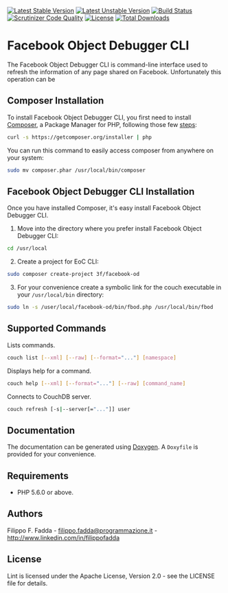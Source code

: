 [![Latest Stable Version](https://poser.pugx.org/3f/facebook-od/v/stable.png)](https://packagist.org/packages/3f/facebook-od)
[![Latest Unstable Version](https://poser.pugx.org/3f/facebook-od/v/unstable.png)](https://packagist.org/packages/3f/facebook-od)
[![Build Status](https://scrutinizer-ci.com/g/dedalozzo/facebook-od/badges/build.png?b=master)](https://scrutinizer-ci.com/g/dedalozzo/facebook-od/build-status/master)
[![Scrutinizer Code Quality](https://scrutinizer-ci.com/g/dedalozzo/facebook-od/badges/quality-score.png?b=master)](https://scrutinizer-ci.com/g/dedalozzo/facebook-od/?branch=master)
[![License](https://poser.pugx.org/3f/facebook-od/license.svg)](https://packagist.org/packages/3f/facebook-od)
[![Total Downloads](https://poser.pugx.org/3f/facebook-od/downloads.png)](https://packagist.org/packages/3f/facebook-od)


Facebook Object Debugger CLI
============================
The Facebook Object Debugger CLI is command-line interface used to refresh the information of any page shared on 
Facebook. Unfortunately this operation can be 


Composer Installation
---------------------

To install Facebook Object Debugger CLI, you first need to install [Composer](http://getcomposer.org/), a Package Manager 
for PHP, following those few [steps](http://getcomposer.org/doc/00-intro.md#installation-nix):

```sh
curl -s https://getcomposer.org/installer | php
```

You can run this command to easily access composer from anywhere on your system:

```sh
sudo mv composer.phar /usr/local/bin/composer
```


Facebook Object Debugger CLI Installation
-----------------------------------------
Once you have installed Composer, it's easy install Facebook Object Debugger CLI.

1.  Move into the directory where you prefer install Facebook Object Debugger CLI:
  ``` sh
  cd /usr/local
  ```

2.  Create a project for EoC CLI:
  ``` sh
  sudo composer create-project 3f/facebook-od
  ```
  
3.  For your convenience create a symbolic link for the couch executable in your `/usr/local/bin` directory:
  ``` sh
  sudo ln -s /user/local/facebook-od/bin/fbod.php /usr/local/bin/fbod
  ```


Supported Commands
------------------
Lists commands. 
``` sh
couch list [--xml] [--raw] [--format="..."] [namespace]
```

Displays help for a command. 
``` sh
couch help [--xml] [--format="..."] [--raw] [command_name]
```

Connects to CouchDB server. 
``` sh
couch refresh [-s|--server[="..."]] user
```


Documentation
-------------
The documentation can be generated using [Doxygen](http://doxygen.org). A `Doxyfile` is provided for your convenience.


Requirements
------------
- PHP 5.6.0 or above.


Authors
-------
Filippo F. Fadda - <filippo.fadda@programmazione.it> - <http://www.linkedin.com/in/filippofadda>


License
-------
Lint is licensed under the Apache License, Version 2.0 - see the LICENSE file for details.